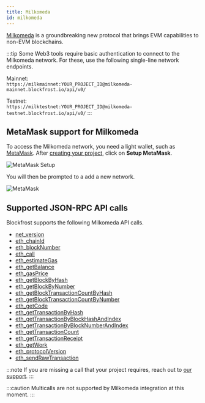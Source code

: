 ```yaml
---
title: Milkomeda
id: milkomeda
---
```


[Milkomeda](https://dcspark.gitbook.io/milkomeda-getting-started/) is a groundbreaking new protocol that brings EVM capabilities to non-EVM blockchains.

:::tip
Some Web3 tools require basic authentication to connect to the Milkomeda network. For these, use the following single-line network endpoints.

Mainnet: <br/> `https://milkmainnet:YOUR_PROJECT_ID@milkomeda-mainnet.blockfrost.io/api/v0/`

Testnet: <br/> `https://milktestnet:YOUR_PROJECT_ID@milkomeda-testnet.blockfrost.io/api/v0/`
:::

## MetaMask support for Milkomeda

To access the Milkomeda network, you need a light wallet, such as [MetaMask](https://metamask.io/). After [creating your project](/overview/getting-started#creating-first-project), click on **Setup MetaMask**.

![MetaMask Setup](/img/metamask_setup.png)

You will then be prompted to a add a new network.

![MetaMask](/img/metamask_milkomeda_new_network.png)

## Supported JSON-RPC API calls

Blockfrost supports the following Milkomeda API calls.

- [net_version](https://api.besu.hyperledger.org/#bf00af3b-bb91-4815-9961-08b09d19a155)
- [eth_chainId](https://api.besu.hyperledger.org/#89f85555-c02a-4702-8870-5fecf7e43b02)
- [eth_blockNumber](https://api.besu.hyperledger.org/#430adfad-37c0-495d-a40b-b0aea8952bcd)
- [eth_call](https://api.besu.hyperledger.org/#58725cac-c843-4004-9804-9ab9f75ed923)
- [eth_estimateGas](https://api.besu.hyperledger.org/#a7cca1bb-eca0-4077-8fdc-06cc4a15f8c7)
- [eth_getBalance](https://api.besu.hyperledger.org/#42fdb197-1c46-42c7-9430-68c51371c465)
- [eth_gasPrice](https://api.besu.hyperledger.org/#f152af78-0fcf-473a-8c2f-43c34db5eba8)
- [eth_getBlockByHash](https://api.besu.hyperledger.org/#f439903b-1a62-4b73-81de-0dc6927f0589)
- [eth_getBlockByNumber](https://api.besu.hyperledger.org/#0617c456-f749-445b-bd38-b77257beaf6e)
- [eth_getBlockTransactionCountByHash](https://api.besu.hyperledger.org/#5f0e8868-c7cd-40e4-88fd-0630a0c5514e)
- [eth_getBlockTransactionCountByNumber](https://api.besu.hyperledger.org/#a2eb6351-6aa2-4c2f-a358-a7eb4855e2cc)
- [eth_getCode](https://api.besu.hyperledger.org/#32aef9e5-ff54-43d1-aec6-3274e80e9166)
- [eth_getTransactionByHash](https://api.besu.hyperledger.org/#2aa081c0-fe5d-4908-8a92-8134b5b8074d)
- [eth_getTransactionByBlockHashAndIndex](https://api.besu.hyperledger.org/#cfb08c06-a8fc-49d5-b235-fa764460bc25)
- [eth_getTransactionByBlockNumberAndIndex](https://api.besu.hyperledger.org/#f74a9db0-03d7-497c-9fcb-af38617eb624)
- [eth_getTransactionCount](https://api.besu.hyperledger.org/#2df1b99d-e494-4a15-82b9-ac99b7a9866e)
- [eth_getTransactionReceipt](https://api.besu.hyperledger.org/#6ab70994-8256-4c01-9919-83dbc71d7ed2)
- [eth_getWork](https://api.besu.hyperledger.org/#9e45de26-e025-424c-8d5e-f9c58e30ca51)
- [eth_protocolVersion](https://api.besu.hyperledger.org/#e3b47513-906a-4c63-b278-d210e5e2fe53)
- [eth_sendRawTransaction](https://api.besu.hyperledger.org/#e66f00d1-f13a-4756-b55c-8cc72e62dcd6)

:::note
If you are missing a call that your project requires, reach out to [our support](/support).
:::

:::caution
Multicalls are not supported by Milkomeda integration at this moment.
:::
